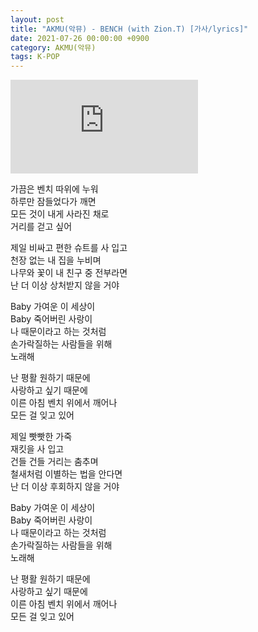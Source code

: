 ```yaml
---
layout: post
title: "AKMU(악뮤) - BENCH (with Zion.T) [가사/lyrics]"
date: 2021-07-26 00:00:00 +0900
category: AKMU(악뮤)
tags: K-POP
---
```


<div class="youtube-iframe-container iframe-16-to-9">
    <iframe src="https://www.youtube.com/embed/PTYo1IdhuBA" title="AKMU(악뮤) - BENCH (with Zion.T)" frameborder="0" allow="accelerometer; autoplay; clipboard-write; encrypted-media; gyroscope; picture-in-picture; web-share" allowfullscreen></iframe>
</div>

가끔은 벤치 따위에 누워  
하루만 잠들었다가 깨면  
모든 것이 내게 사라진 채로  
거리를 걷고 싶어

제일 비싸고 편한 슈트를 사 입고  
천장 없는 내 집을 누비며  
나무와 꽃이 내 친구 중 전부라면  
난 더 이상 상처받지 않을 거야

Baby 가여운 이 세상이  
Baby 죽어버린 사랑이  
나 때문이라고 하는 것처럼  
손가락질하는 사람들을 위해  
노래해

난 평활 원하기 때문에  
사랑하고 싶기 때문에  
이른 아침 벤치 위에서 깨어나  
모든 걸 잊고 있어

제일 빳빳한 가죽  
재킷을 사 입고  
건들 건들 거리는 춤추며  
철새처럼 이별하는 법을 안다면  
난 더 이상 후회하지 않을 거야

Baby 가여운 이 세상이  
Baby 죽어버린 사랑이  
나 때문이라고 하는 것처럼  
손가락질하는 사람들을 위해  
노래해

난 평활 원하기 때문에  
사랑하고 싶기 때문에  
이른 아침 벤치 위에서 깨어나  
모든 걸 잊고 있어
